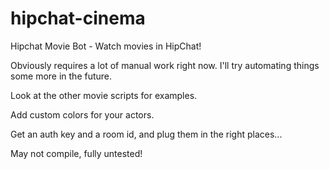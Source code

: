 hipchat-cinema
==============

Hipchat Movie Bot - Watch movies in HipChat!

Obviously requires a lot of manual work right now.  I'll try automating things some more in the future.

Look at the other movie scripts for examples.

Add custom colors for your actors.

Get an auth key and a room id, and plug them in the right places...

May not compile, fully untested!